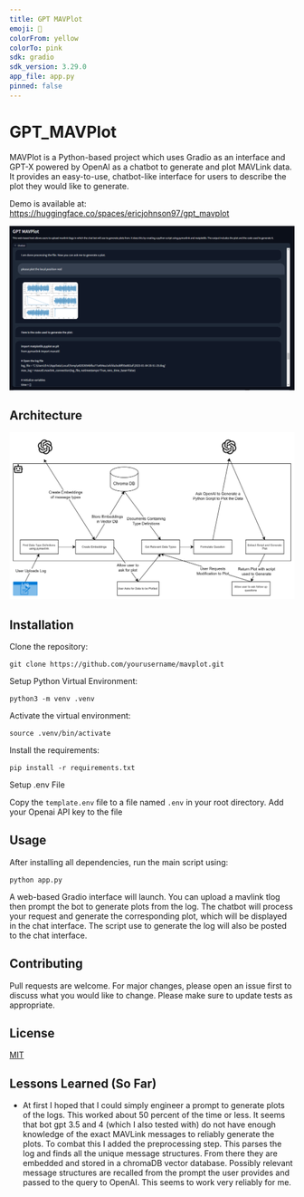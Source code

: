 ```yaml
---
title: GPT MAVPlot
emoji: 🚁
colorFrom: yellow
colorTo: pink
sdk: gradio
sdk_version: 3.29.0
app_file: app.py
pinned: false
---
```


# GPT_MAVPlot

MAVPlot is a Python-based project which uses Gradio as an interface and GPT-X powered by OpenAI as a chatbot to generate and plot MAVLink data. It provides an easy-to-use, chatbot-like interface for users to describe the plot they would like to generate.

Demo is available at: https://huggingface.co/spaces/ericjohnson97/gpt_mavplot

![chat bot](docs/chat_bot_if.PNG)

## Architecture

![arch](docs/GPT_MAVPlot_Arch.png)

## Installation

Clone the repository:

```shell
git clone https://github.com/yourusername/mavplot.git
```

Setup Python Virtual Environment:

```shell
python3 -m venv .venv
```

Activate the virtual environment:

```shell
source .venv/bin/activate
```


Install the requirements:

```shell
pip install -r requirements.txt
```

Setup .env File 

Copy the `template.env` file to a file named `.env` in your root directory. Add your Openai API key to the file  

## Usage

After installing all dependencies, run the main script using:

```shell
python app.py
```

A web-based Gradio interface will launch. You can upload a mavlink tlog then prompt the bot to generate plots from the log. The chatbot will process your request and generate the corresponding plot, which will be displayed in the chat interface. The script use to generate the log will also be posted to the chat interface. 

## Contributing

Pull requests are welcome. For major changes, please open an issue first to discuss what you would like to change. Please make sure to update tests as appropriate.

## License

[MIT](https://choosealicense.com/licenses/mit/)


## Lessons Learned (So Far)

- At first I hoped that I could simply engineer a prompt to generate plots of the logs. This worked about 50 percent of the time or less. It seems that bot gpt 3.5 and 4 (which I also tested with) do not have enough knowledge of the exact MAVLink messages to reliably generate the plots. To combat this I added the preprocessing step. This parses the log and finds all the unique message structures. From there they are embedded and stored in a chromaDB vector database. Possibly relevant message structures are recalled from the prompt the user provides and passed to the query to OpenAI. This seems to work very reliably for me. 
